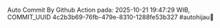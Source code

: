 Auto Commit By Github Action pada: 2025-10-21 19:47:29 WIB, COMMIT_UUID 4c2b3b69-76fb-479e-8310-1288fe53b327 #autohijau🗿
